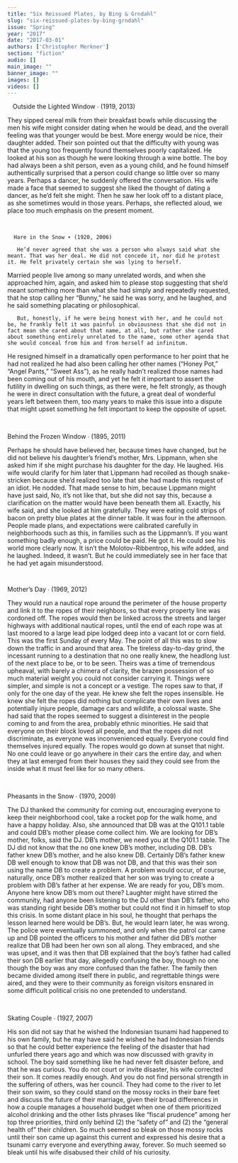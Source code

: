 ```yaml
---
title: "Six Reissued Plates, by Bing & Grndahl"
slug: "six-reissued-plates-by-bing-grndahl"
issue: "Spring"
year: "2017"
date: "2017-03-01"
authors: ['Christopher Merkner']
section: "fiction"
audio: []
main_image: ""
banner_image: ""
images: []
videos: []
---
```

   Outside the Lighted Window ∙ (1919, 2013)

 They sipped cereal milk from their breakfast bowls while discussing the men his wife might consider dating when he would be dead, and the overall feeling was that younger would be best. More energy would be nice, their daughter added. Their son pointed out that the difficulty with young was that the young too frequently found themselves poorly capitalized. He looked at his son as though he were looking through a wine bottle. The boy had always been a shit person, even as a young child, and he found himself authentically surprised that a person could change so little over so many years. Perhaps a dancer, he suddenly offered the conversation. His wife made a face that seemed to suggest she liked the thought of dating a dancer, as he’d felt she might. Then he saw her look off to a distant place, as she sometimes would in those years. Perhaps, she reflected aloud, we place too much emphasis on the present moment. 

  

      Hare in the Snow ∙ (1920, 2006) 

       He’d never agreed that she was a person who always said what she meant. That was her deal. He did not concede it, nor did he protest it. He felt privately certain she was lying to herself. 

 Married people live among so many unrelated words, and when she approached him, again, and asked him to please stop suggesting that she’d meant something more than what she had simply and repeatedly requested, that he stop calling her “Bunny,” he said he was sorry, and he laughed, and he said something placating or philosophical. 

       But, honestly, if he were being honest with her, and he could not be, he frankly felt it was painful in obviousness that she did not in fact mean she cared about that name, at all, but rather she cared about something entirely unrelated to the name, some other agenda that she would conceal from him and from herself ad infinitum. 

 He resigned himself in a dramatically open performance to her point that he had not realized he had also been calling her other names (“Honey Pot,” “Angel Pants,” “Sweet Ass”), as he really hadn’t realized those names had been coming out of his mouth, and yet he felt it important to assert the futility in dwelling on such things, as there were, he felt strongly, as though he were in direct consultation with the future, a great deal of wonderful years left between them, too many years to make this issue into a dispute that might upset something he felt important to keep the opposite of upset. 

  

 Behind the Frozen Window ∙ (1895, 2011) 

 Perhaps he should have believed her, because times have changed, but he did not believe his daughter’s friend’s mother, Mrs. Lippmann, when she asked him if she might purchase his daughter for the day. He laughed. His wife would clarify for him later that Lippmann had recoiled as though snake-stricken because she’d realized too late that she had made this request of an idiot. He nodded. That made sense to him, because Lippmann might have just said, No, it’s not like that, but she did not say this, because a clarification on the matter would have been beneath them all. Exactly, his wife said, and she looked at him gratefully. They were eating cold strips of bacon on pretty blue plates at the dinner table. It was four in the afternoon. People made plans, and expectations were calibrated carefully in neighborhoods such as this, in families such as the Lippmann’s. If you want something badly enough, a price could be paid. He got it. He could see his world more clearly now. It isn’t the Molotov-Ribbentrop, his wife added, and he laughed. Indeed, it wasn’t. But he could immediately see in her face that he had yet again misunderstood.

       

 Mother’s Day ∙ (1969, 2012)

 They would run a nautical rope around the perimeter of the house property and link it to the ropes of their neighbors, so that every property line was cordoned off. The ropes would then be linked across the streets and larger highways with additional nautical ropes, until the end of each rope was at last moored to a large lead pipe lodged deep into a vacant lot or corn field. This was the first Sunday of every May. The point of all this was to slow down the traffic in and around that area. The tireless day-to-day grind, the incessant running to a destination that no one really knew, the headlong lust of the next place to be, or to be seen. Theirs was a time of tremendous upheaval, with barely a chimera of clarity, the brazen possession of so much material weight you could not consider carrying it. Things were simpler, and simple is not a concept or a vestige. The ropes saw to that, if only for the one day of the year. He knew she felt the ropes insensible. He knew she felt the ropes did nothing but complicate their own lives and potentially injure people, damage cars and wildlife, a colossal waste. She had said that the ropes seemed to suggest a disinterest in the people coming to and from the area, probably ethnic minorities. He said that everyone on their block loved all people, and that the ropes did not discriminate, as everyone was inconvenienced equally. Everyone could find themselves injured equally. The ropes would go down at sunset that night. No one could leave or go anywhere in their cars the entire day, and when they at last emerged from their houses they said they could see from the inside what it must feel like for so many others.

  

 Pheasants in the Snow ∙ (1970, 2009)

 The DJ thanked the community for coming out, encouraging everyone to keep their neighborhood cool, take a rocket pop for the walk home, and have a happy holiday. Also, she announced that DB was at the Q101.1 table and could DB’s mother please come collect him. We are looking for DB’s mother, folks, said the DJ. DB’s mother, we need you at the Q101.1 table. The DJ did not know that the no one knew DB’s mother, including DB. DB’s father knew DB’s mother, and he also knew DB. Certainly DB’s father knew DB well enough to know that DB was not DB, and that this was their son using the name DB to create a problem. A problem would occur, of course, naturally, once DB’s mother realized that her son was trying to create a problem with DB’s father at her expense. We are ready for you, DB’s mom. Anyone here know DB’s mom out there? Laughter might have stirred the community, had anyone been listening to the DJ other than DB’s father, who was standing right beside DB’s mother but could not find it in himself to stop this crisis. In some distant place in his soul, he thought that perhaps the lesson learned here would be DB’s. But, he would learn later, he was wrong. The police were eventually summoned, and only when the patrol car came up and DB pointed the officers to his mother and father did DB’s mother realize that DB had been her own son all along. They embraced, and she was upset, and it was then that DB explained that the boy’s father had called their son DB earlier that day, allegedly confusing the boy, though no one though the boy was any more confused than the father. The family then became divided among itself there in public, and regrettable things were aired, and they were to their community as foreign visitors ensnared in some difficult political crisis no one pretended to understand.

  

 Skating Couple ∙ (1927, 2007)

 His son did not say that he wished the Indonesian tsunami had happened to his own family, but he may have said he wished he had Indonesian friends so that he could better experience the feeling of the disaster that had unfurled there years ago and which was now discussed with gravity in school. The boy said something like he had never felt disaster before, and that he was curious. You do not court or invite disaster, his wife corrected their son. It comes readily enough. And you do not find personal strength in the suffering of others, was her council. They had come to the river to let their son swim, so they could stand on the mossy rocks in their bare feet and discuss the future of their marriage, given their broad differences in how a couple manages a household budget when one of them prioritized alcohol drinking and the other lists phrases like “fiscal prudence” among her top three priorities, third only behind (2) the “safety of” and (2) the “general health of” their children. So much seemed so bleak on those mossy rocks until their son came up against this current and expressed his desire that a tsunami carry everyone and everything away, forever. So much seemed so bleak until his wife disabused their child of his curiosity. 

